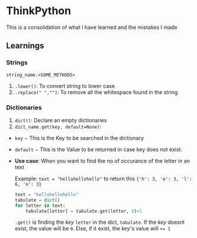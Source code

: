 # ThinkPython

This is a consolidation of what I have learned and the mistakes I made

## Learnings

### Strings

`string_name.<SOME_METHODS>`

1.  `.lower()`: To convert string to lower case
2.  `.replace(" ","")`: To remove all the whitespace found in the string

### Dictionaries

1.  `dict()`: Declare an empty dictionaries
2.  `dict_name.get(key, default=None)`:

- `key` − This is the Key to be searched in the dictionary
- `default` − This is the Value to be returned in case key does not exist.
- **Use case**: When you want to find the no.of occurance of the letter in an text

    Example: 
    `text = "hellohellohello"` to return this `{'h': 3, 'e': 3, 'l': 6, 'o': 3}`

    ```python
    text = "hellohellohello"
    tabulate = dict()
    for letter in text:
        tabulate[letter] = tabulate.get(letter, 0)+1  
    ```

    `.get()` is finding the _key_ `letter` in the dict, `tabulate`. If the _key_ doesnt exist, the value will be `0`. Else, if it exist, the _key_'s value will `+= 1`
